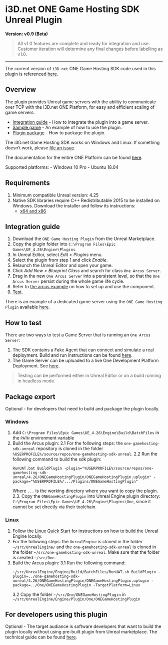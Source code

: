 # i3D.net ONE Game Hosting SDK Unreal Plugin #

**Version: v0.9 (Beta)**

> All v1.0 features are complete and ready for integration and use. Customer iteration will determine any final changes before labelling as v1.0.

---

The current version of `i3D.net` ONE Game Hosting SDK code used in this plugin is referenced [here](docs/sdk_version_4.27.md).


## Overview ##

The plugin provides Unreal game servers with the ability to communicate over TCP with the i3D.net ONE Platform, for easy and efficient scaling of game servers.

- [Integration guide](#integration-guide) - How to integrate the plugin into a game server.
- [Sample game](/4.27/ArcusExample) - An example of how to use the plugin.
- [Plugin package](#plugin-package) - How to package the plugin.

The i3D.net Game Hosting SDK works on Windows and Linux.
If something doesn’t work, please [file an issue](https://github.com/i3D-net/ONE-GameHosting-SDK-Unreal/issues).

The documentation for the entire ONE Platform can be found [here](https://www.i3d.net/docs/one/).

Supported platforms:
    - Windows 10 Pro
    - Ubuntu 18.04


## <a name="requirements"></a> Requirements ##

1. Minimum compatible Unreal version: 4.25
2. Native SDK libraries require C++ Redistributable 2015 to be installed on Windows. Download the installer and follow its instructions:
    - [x64 and x86](https://www.microsoft.com/en-US/download/details.aspx?id=48145)


## <a name="integration-guide"></a> Integration guide ##

1. Download the `ONE Game Hosting Plugin` from the Unreal Marketplace.
2. Copy the plugin folder into `C:\Program Files\Epic Games\UE_4.26\Engine\Plugins`.
3. In Unreal Editor, select _Edit > Plugins_ menu.
4. Select the plugin from step 1 and click _Enable_.
5. Relaunch the Unreal Editor and open your game.
6. Click _Add New > Blueprint Class_ and search for class `One Arcus Server`.
7. Drag in the new `One Arcus Server` into a persistent level, so that the `One Arcus Server` persist during the whole game life cycle.
8. Refer to [the arcus example](/4.27/ArcusExample) on how to set up and use the component.
9. [Test](#how-to-test).

There is an example of a dedicated game server using the `ONE Game Hosting Plugin` available [here](/4.27/ArcusExample/README.md).


## <a name="how-to-test"></a> How to test ##

There are two ways to test a Game Server that is running an `One Arcus Server`:

1. The SDK contains a Fake Agent that can connect and simulate a real deployment. Build and run instructions can be found [here](https://github.com/i3D-net/ONE-GameHosting-SDK/tree/master/one/fake/arcus/agent).
2. The Game Server can be uploaded to a live One Development Platform Deployment. See [here](https://www.i3d.net/docs/one/).

> Testing can be performed either in Unreal Editor or on a build running in headless mode.

## <a name="plugin-package"></a> Package export ##

Optional - for developers that need to build and package the plugin locally.

### Windows ###

1. Add `C:\Program Files\Epic Games\UE_4.26\Engine\Build\BatchFiles` in the `PATH` environment variable
2. Build the Arcus plugin:
    2.1 For the following steps: the `one-gamehosting-sdk-unreal` repository is cloned in the folder `%USERPROFILE%/source/repos/one-gamehosting-sdk-unreal`.
    2.2 Run the following command to build the sdk plugin:
    ```
    RunUAT.bat BuildPlugin -plugin="%USERPROFILE%/source/repos/one-gamehosting-sdk-unreal/4.26/ONEGameHostingPlugin/ONEGameHostingPlugin.uplugin" -package="%USERPROFILE%/.../Plugins/ONEGameHostingPlugin"
    ```
    Where `...` is the working directory where you want to copy the plugin.
    2.3. Copy the `ONEGameHostingPlugin` into Unreal Engine plugin directory: `C:\Program Files\Epic Games\UE_4.26\Engine\Plugins\One`, since it cannot be set directly via their toolchain.


### Linux ###

1. Follow the [Linux Quick Start](https://docs.unrealengine.com/en-US/SharingAndReleasing/Linux/BeginnerLinuxDeveloper/SettingUpAnUnrealWorkflow/index.html) for instructions on how to build the Unreal Engine locally.
2. For the following steps: the `UnrealEngine` is cloned in the folder `~/src/UnrealEngine/` and the `one-gamehosting-sdk-unreal` is cloned in the folder `~/src/one-gamehosting-sdk-unreal`. Make sure that the folder is created `~/src/One`.
3. Build the Arcus plugin:
    3.1 Run the following command:
    ```
    ~/src/UnrealEngine/Engine/Build/BatchFiles/RunUAT.sh BuildPlugin -plugin=../one-gamehosting-sdk-unreal/4.26/ONEGameHostingPlugin/ONEGameHostingPlugin.uplugin -package=../One/ONEGameHostingPlugin -TargetPlatform=Linux
    ```
    3.2 Copy the folder `~/src/One/ONEGameHostingPlugin` in `~/src/UnrealEngine/Engine/Plugin/One/ONEGameHostingPlugin`


## For developers using this plugin

Optional - The target audiance is software developers that want to build the plugin locally without using pre-built plugin from Unreal marketplace. The technical guide can be found [here](docs/technical/guide.md).
